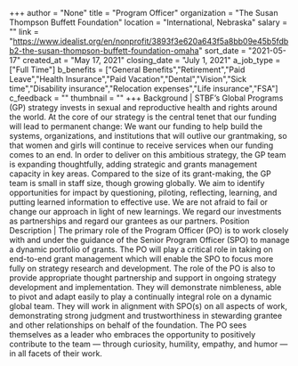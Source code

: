 +++
author = "None"
title = "Program Officer"
organization = "The Susan Thompson Buffett Foundation"
location = "International, Nebraska"
salary = ""
link = "https://www.idealist.org/en/nonprofit/3893f3e620a643f5a8bb09e45b5fdbb2-the-susan-thompson-buffett-foundation-omaha"
sort_date = "2021-05-17"
created_at = "May 17, 2021"
closing_date = "July 1, 2021"
a_job_type = ["Full Time"]
b_benefits = ["General Benefits","Retirement","Paid Leave","Health Insurance","Paid Vacation","Dental","Vision","Sick time","Disability insurance","Relocation expenses","Life insurance","FSA"]
c_feedback = ""
thumbnail = ""
+++
Background | STBF’s Global Programs (GP) strategy invests in sexual and reproductive health and rights around the world. At the core of our strategy is the central tenet that our funding will lead to permanent change: We want our funding to help build the systems, organizations, and institutions that will outlive our grantmaking, so that women and girls will continue to receive services when our funding comes to an end. In order to deliver on this ambitious strategy, the GP team is expanding thoughtfully, adding strategic and grants management capacity in key areas. Compared to the size of its grant-making, the GP team is small in staff size, though growing globally. We aim to identify opportunities for impact by questioning, piloting, reflecting, learning, and putting learned information to effective use. We are not afraid to fail or change our approach in light of new learnings. We regard our investments as partnerships and regard our grantees as our partners.
Position Description | The primary role of the Program Officer (PO) is to work closely with and under the guidance of the Senior Program Officer (SPO) to manage a dynamic portfolio of grants. The PO will play a critical role in taking on end-to-end grant management which will enable the SPO to focus more fully on strategy research and development. The role of the PO is also to provide appropriate thought partnership and support in ongoing strategy development and implementation. They will demonstrate nimbleness, able to pivot and adapt easily to play a continually integral role on a dynamic global team. They will work in alignment with SPO(s) on all aspects of work, demonstrating strong judgment and trustworthiness in stewarding grantee and other relationships on behalf of the foundation. The PO sees themselves as a leader who embraces the opportunity to positively contribute to the team — through curiosity, humility, empathy, and humor — in all facets of their work.